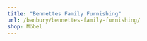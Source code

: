 ```yaml
---
title: "Bennettes Family Furnishing"
url: /banbury/bennettes-family-furnishing/
shop: Möbel
---
```

